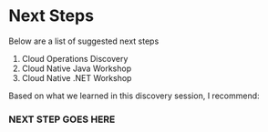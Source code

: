 # Next Steps
Below are a list of suggested next steps

1. Cloud Operations Discovery
1. Cloud Native Java Workshop
1. Cloud Native .NET Workshop

Based on what we learned in this discovery session, I recommend:

### NEXT STEP GOES HERE